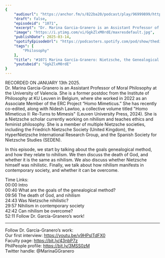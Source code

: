 ```yaml
---
{
	"audiourl": "https://anchor.fm/s/822ba20/podcast/play/96999899/https%3A%2F%2Fd3ctxlq1ktw2nl.cloudfront.net%2Fstaging%2F2025-0-13%2F2228160e-5c64-d4c0-4ec2-252a84aab04f.m4a",
	"draft": false,
	"episodeid": "1071",
	"excerpt": "Dr. Marina Garcia-Granero is an Assistant Professor of Moral Philosophy at the University of Valencia. She is a former postdoc from the Institute of Philosophy at KU Leuven in Belgium, where she worked in 2022 as an Associate Member of the ERC Project “Homo Mimeticus.” She has recently co-edited, along with Nidesh Lawtoo, a collective volume titled \"Homo Mimeticus II: Re-Turns to Mimesis\" (Leuven University Press, 2024). She is a Nietzsche scholar currently working on nihilism and teaches ethics and feminist philosophy. She is a member of multiple Nietzsche societies, including the Friedrich Nietzsche Society (United Kingdom), the HyperNietzsche International Research Group, and the Spanish Society for Nietzsche Studies (SEDEN).",
	"image": "https://i.ytimg.com/vi/GgkZlxM0rdE/maxresdefault.jpg",
	"publishDate": 2025-03-14,
	"spotifyEpisodeUrl": "https://podcasters.spotify.com/pod/show/thedissenter/episodes/1071-Marina-Garca-Granero-Nietzsche--the-Genealogical-Method--the-Death-of-God--and-Nihilism-e2ten0r",
	"tags": [
		"Philosophy"
	],
	"title": "#1071 Marina García-Granero: Nietzsche, the Genealogical Method, the Death of God, and Nihilism",
	"youtubeid": "GgkZlxM0rdE"
}
---
```

RECORDED ON JANUARY 13th 2025.  
Dr. Marina Garcia-Granero is an Assistant Professor of Moral Philosophy at the University of Valencia. She is a former postdoc from the Institute of Philosophy at KU Leuven in Belgium, where she worked in 2022 as an Associate Member of the ERC Project “Homo Mimeticus.” She has recently co-edited, along with Nidesh Lawtoo, a collective volume titled "Homo Mimeticus II: Re-Turns to Mimesis" (Leuven University Press, 2024). She is a Nietzsche scholar currently working on nihilism and teaches ethics and feminist philosophy. She is a member of multiple Nietzsche societies, including the Friedrich Nietzsche Society (United Kingdom), the HyperNietzsche International Research Group, and the Spanish Society for Nietzsche Studies (SEDEN).

In this episode, we start by talking about the goals genealogical method, and how they relate to nihilism. We then discuss the death of God, and whether it is the same as nihilism. We also discuss whether Nietzsche himself was nihilistic. Finally, we talk about how nihilism manifests in contemporary society, and whether it can be overcome.

Time Links:  
<time>00:00</time> Intro  
<time>00:40</time> What are the goals of the genealogical method?  
<time>09:56</time> The death of God, and nihilism  
<time>24:43</time> Was Nietzsche nihilistic?  
<time>29:57</time> Nihilism in contemporary society  
<time>42:42</time> Can nihilism be overcome?  
<time>52:11</time> Follow Dr. García-Granero’s work!

---

Follow Dr. García-Granero’s work:  
Our first interview: https://youtu.be/y9HPsITdFX0  
Faculty page: https://bit.ly/43nbP7z  
PhilPeople profile: https://bit.ly/3MSS0zM  
Twitter handle: @MarinaGGranero
